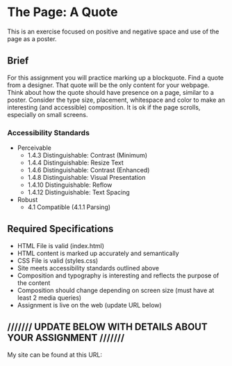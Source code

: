 # The Page: A Quote
This is an exercise focused on positive and negative space and use of the page as a poster.


## Brief
For this assignment you will practice marking up a blockquote. Find a quote from a designer. That quote will be the only content for your webpage. Think about how the quote should have presence on a page, similar to a poster. Consider the type size, placement, whitespace and color to make an interesting (and accessible) composition. It is ok if the page scrolls, especially on small screens.
  
### Accessibility Standards
* Perceivable
  * 1.4.3 Distinguishable: Contrast (Minimum)
  * 1.4.4 Distinguishable: Resize Text
  * 1.4.6 Distinguishable: Contrast (Enhanced)
  * 1.4.8 Distinguishable: Visual Presentation
  * 1.4.10 Distinguishable: Reflow
  * 1.4.12 Distinguishable: Text Spacing
* Robust
  * 4.1 Compatible (4.1.1 Parsing)

## Required Specifications
* HTML File is valid (index.html)
* HTML content is marked up accurately and semantically
* CSS File is valid (styles.css)
* Site meets accessibility standards outlined above
* Composition and typography is interesting and reflects the purpose of the content
* Composition should change depending on screen size (must have at least 2 media queries)
* Assignment is live on the web (update URL below)

## /////// UPDATE BELOW WITH DETAILS ABOUT YOUR ASSIGNMENT ///////

My site can be found at this URL:
